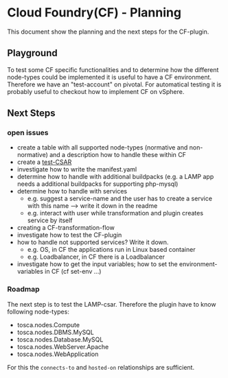 # Cloud Foundry(CF) - Planning
This document show the planning and the next steps for the CF-plugin.

## Playground
To test some CF specific functionalities and to determine how the different node-types could be implemented it is useful to have a CF environment.
Therefore we have an "test-account" on pivotal.
For automatical testing it is probably useful to checkout how to implement CF on vSphere.

## Next Steps

### open issues
- create a table with all supported node-types (normative and non-normative) and a description how to handle these within CF
- create a [test-CSAR](https://github.com/StuPro-TOSCAna/TOSCAna/pull/211)
- investigate how to write the manifest.yaml
- determine how to handle with additional buildpacks (e.g. a LAMP app needs a additional buildpacks for supporting php-mysql)
- determine how to handle with services
  - e.g. suggest a service-name and the user has to create a service with this name --> write it down in the readme
  - e.g. interact with user while transformation and plugin creates service by itself
- creating a CF-transformation-flow
- investigate how to test the CF-plugin
- how to handle not supported services? Write it down.
  - e.g. OS, in CF the applications run in Linux based container
  - e.g. Loadbalancer, in CF there is a Loadbalancer
- investigate how to get the input variables; how to set the environment-variables in CF (cf set-env ...)

### Roadmap
The next step is to test the LAMP-csar. Therefore the plugin have to know following node-types:
- tosca.nodes.Compute
- tosca.nodes.DBMS.MySQL
- tosca.nodes.Database.MySQL
- tosca.nodes.WebServer.Apache
- tosca.nodes.WebApplication

For this the `connects-to` and `hosted-on` relationships are sufficient.
